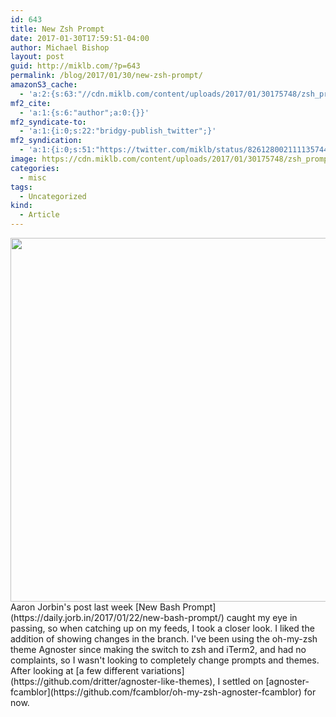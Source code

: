 ```yaml
---
id: 643
title: New Zsh Prompt
date: 2017-01-30T17:59:51-04:00
author: Michael Bishop
layout: post
guid: http://miklb.com/?p=643
permalink: /blog/2017/01/30/new-zsh-prompt/
amazonS3_cache:
  - 'a:2:{s:63:"//cdn.miklb.com/content/uploads/2017/01/30175748/zsh_prompt.png";i:644;s:50:"//miklb.com/content/uploads/2017/01/zsh_prompt.png";i:644;}'
mf2_cite:
  - 'a:1:{s:6:"author";a:0:{}}'
mf2_syndicate-to:
  - 'a:1:{i:0;s:22:"bridgy-publish_twitter";}'
mf2_syndication:
  - 'a:1:{i:0;s:51:"https://twitter.com/miklb/status/826128002111135744";}'
image: https://cdn.miklb.com/content/uploads/2017/01/30175748/zsh_prompt.png
categories:
  - misc
tags:
  - Uncategorized
kind:
  - Article
---
```

<img src="http://miklb.com/content/uploads/2017/01/zsh_prompt.png" alt="" width="939" height="582" class="u-photo alignnone size-full wp-image-644" />
Aaron Jorbin's post last week [New Bash Prompt](https://daily.jorb.in/2017/01/22/new-bash-prompt/) caught my eye in passing, so when catching up on my feeds, I took a closer look. I liked the addition of showing changes in the branch. I've been using the oh-my-zsh theme Agnoster since making the switch to zsh and iTerm2, and had no complaints, so I wasn't looking to completely change prompts and themes. After looking at [a few different variations](https://github.com/dritter/agnoster-like-themes), I settled on [agnoster-fcamblor](https://github.com/fcamblor/oh-my-zsh-agnoster-fcamblor) for now.

